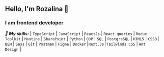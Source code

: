 ## Hello, I'm Rozalina 👋
### I am frontend developer

***🌱 My skills:***
| `TypeScript` | `JavaScript` | `ReactJs` | `React queries` | `Redux Toolkit` | `Mantine` | `SharePoint` | `Python` | `OOP` | `SQL` | `PostgreSQL` | `HTML5` | `CSS3` | `BEM` | `Sass` | `Git` | `Postman` | `Figma` | `Docker` |`Next.Js` |`Tailwinds CSS` | `Ant Design` |
